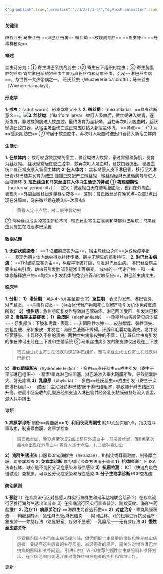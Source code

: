 ```yaml
---
{"dg-publish":true,"permalink":"//1/2/1/1-6/","dgPassFrontmatter":true}
---
```



#### 关键词
班氏丝虫 马来丝虫 ==淋巴丝虫病== 微丝蚴 ==夜现周期性== ==象皮肿== ==丹毒样皮炎==
#### 概述
丝虫可分为：① 寄生淋巴系统的丝虫；② 寄生皮下组织的丝虫；③ 寄生胸腹腔的丝虫
寄生淋巴系统的丝虫主要为班氏丝虫和马来丝虫，引发==淋巴丝虫病==，为世界十大热带病之一。
班氏丝虫（Wuchereria bancrofti）；马来丝虫（Wuchereria malayi）。
#### 形态学
**1. 成虫**：（adult worm）
形态学意义不大
**2. 微丝蚴**：（microfilaria）
==具有诊断意义==。![](https://s1.vika.cn/space/2025/02/25/264878cd54834a94abcb8c80fb7d5e3e)**3. 丝状蚴**:（filariform larva）
蚊叮人吸血后，微丝蚴进入蚊胃，逐渐发育，穿过蚊胸肌进入蚊血腔，最终发育为丝状蚴。当蚊再次叮人吸血时，丝状蚴逸出蚊口器，从宿主吸血伤口或正常皮肤钻入新宿主体内。
==特点==：
      ① 为==感染期幼虫==
      ② 寄居于蚊血腔中，再次叮人吸血时逸出口器钻入新宿主体内
#### 生活史
**1. 在蚊体内**：
蚊叮咬含微丝蚴的宿主，微丝蚴进入蚊胃，穿过胃壁和胸肌，发育为丝状蚴。
丝状蚴寄居在蚊血腔中，蚊再次叮人吸血时，经蚊口器逸出，循吸血伤口或正常皮肤入新宿主体内
**2. 在人体内**：
丝状蚴侵入皮下淋巴管，移行至大淋巴管/淋巴结并发育为成虫
雌雄虫交配产生微丝蚴，微丝蚴经淋巴液循胸导管进入血液循环
**3. 班氏丝虫和马来丝虫在人体内生活史的特点**
  ① **夜现周期性**（nocturnal periodicity）：
      · 定义：微丝蚴白天在肺毛细血管，夜间在外周血，表现为==外周血微丝蚴含量昼少夜多==
      · 区别：班氏微丝蚴在晚10点~次晨2点出现在外周血，马来微丝蚴在晚8点~次晨4点
> 黄昏人定十点后，村口敲钟看幼虫
  
  ② 两种丝虫成虫的寄生部位不同
      · 班氏丝虫寄生在浅表和深部淋巴系统；马来丝虫只寄生在浅表淋巴系统
#### 致病机理
**1. 无症状感染者**：
    ==Th2细胞应答为主==，宿主与丝虫之间==达成免疫平衡==，表现为宿主体内幼虫得以持续传播、宿主无明显的损害特征。
**2. 淋巴丝虫病患**：
    ==Th1细胞应答为主==，免疫平衡被打破，引发淋巴丝虫病。
    淋巴丝虫病主要由成虫引发，幼虫只引发肺部少量渗出等病变。
    成虫的==代谢产物==和==虫体崩解释放产物==均会==引发机体的免疫应答和过敏反应==，淋巴丝虫病发生。
#### 临床学
**1. 分期**：
**1）潜伏期**：可达4~5月甚至更长
**2）急性期**：表现为发热、淋巴管炎、淋巴结炎、==丹毒样皮炎==（为虫体代谢产物和死亡崩解产物引发机体免疫反应所致）
**3）慢性期**：急性期反复发作导致淋巴管破坏、淋巴回流受阻，引发淋巴积液
**2. 慢性期主要症状**：
**1）象皮肿**（elephantiasis） ==晚期丝虫病最常见的体征==
     · 好发部位：下肢和阴囊
     · 表现：==非凹陷性水肿==，皮肤增厚、弹性消失、变粗变硬、形如象皮
     · 并发症：局部血液循环障碍，汗腺和毛囊功能消失，易并发细菌感染、出现经久不愈的溃疡
     · 两种丝虫病象皮肿的不同：
       ① 班氏丝虫病引发的象皮肿可出现在上下肢和生殖系统
       ② 马来丝虫病引发的象皮肿仅出现在上下肢
> 班氏丝虫成虫寄生在浅表和深部淋巴组织，而马来丝虫成虫仅寄生在浅表淋巴组织

**2）睾丸鞘膜积液**（hydrocele testis）：
     · 多由==班氏丝虫==成虫引发（寄生于深部淋巴组织~）
     · 精索/睾丸淋巴结阻塞，淋巴液渗入睾丸鞘膜所致。导致阴囊肿大、常无疼痛
**3）乳糜尿**（chyluria）：
     · 多由==班氏丝虫==成虫引发（寄生于深部淋巴组织~）
     · 成因：
       主动脉前淋巴结/肠干淋巴结阻塞，导致腰干淋巴结压力升高。进而小肠吸收的乳糜液经侧支流入淋巴管并经肾乳头黏膜破损处流入肾盂、混入尿中排出
#### 诊断
**1. 病原学诊断** 制备==厚血膜==
**1）利用夜现周期性**
     晚10点至次晨2点，指尖或耳垂取血，制备厚血膜、病原学检查
> 班氏微丝蚴，晚10点至次晨2点出现在外周血中；马来微丝蚴，晚8点至次晨4点出现在外周血中
> 黄昏人定十点后，村口敲钟看幼虫

**2）海群生诱出法**
     口服100mg海群生（hetrazan），1h指尖或耳垂取血、制备厚血膜、病原学检查
**2. 免疫学诊断**
作为辅助检查方法用于流调
**1）抗体检测**：
     ELISA法查抗体，缺点是不能区分现症感染和既往感染
**2）抗原检测**：
     ICT（快速免疫色谱试验）查抗原，可以区分现症感染和既往感染
**3. 分子生物学诊断**
     PCR查核酸
#### 防治原则
**1. 预防**
1）在疾病流行区对易感人群实行海群生和阿苯达唑联合给药
2）在疾病流行区推行海群生诱出法普查
3）在疾病流行区实行普查普治、防蚊灭蚊、海群生药盐推广
**2. 治疗**
**1）病原学治疗**
==海群生为首选药物==
**2）对症治疗**
    · 睾丸鞘膜积液——鞘膜翻转术
    · 急性淋巴管/淋巴结炎——阿司匹林、可的松等进行抗炎治疗
    · 象皮肿——烘绑疗法（略显野蛮、疗效不显著）
    · 乳糜尿——无有效疗法
**3）慢性丝虫病关怀**
> 尽管目前国内淋巴丝虫病已经消除，但仍遗留一定数量的慢性和晚期丝虫病患者。要提高这些患者的生存质量、减轻患者的痛苦，需关注对慢性淋巴丝虫病的照料和关怀问题。
> 引进和推广WHO推荐的慢性丝虫病照料和关怀方法，在全国范围内普遍开展对慢性丝虫病患者的照料和管理工作。

更新